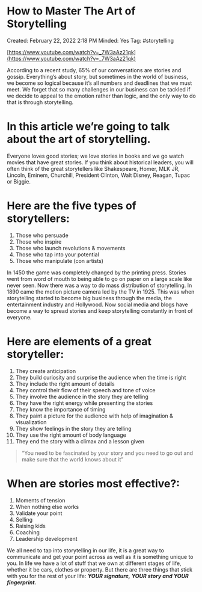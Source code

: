# How to Master The Art of Storytelling

Created: February 22, 2022 2:18 PM
Minded: Yes
Tag: #storytelling

[https://www.youtube.com/watch?v=_7W3aAz21qk](https://www.youtube.com/watch?v=_7W3aAz21qk)

According to a recent study, 65% of our conversations are stories and gossip. Everything’s about story, but sometimes in the world of business, we become so logical because it’s all numbers and deadlines that we must meet. We forget that so many challenges in our business can be tackled if we decide to appeal to the emotion rather than logic, and the only way to do that is through storytelling.

# **In this article we’re going to talk about the art of storytelling.**

Everyone loves good stories; we love stories in books and we go watch movies that have great stories. If you think about historical leaders, you will often think of the great storytellers like Shakespeare, Homer, MLK JR, Lincoln, Eminem, Churchill, President Clinton, Walt Disney, Reagan, Tupac or Biggie.

# **Here are the five types of storytellers:**

1. Those who persuade
2. Those who inspire
3. Those who launch revolutions & movements
4. Those who tap into your potential
5. Those who manipulate (con artists)

In 1450 the game was completely changed by the printing press. Stories went from word of mouth to being able to go on paper on a large scale like never seen. Now there was a way to do mass distribution of storytelling. In 1890 came the motion picture camera led by the TV in 1925. This was when storytelling started to become big business through the media, the entertainment industry and Hollywood. Now social media and blogs have become a way to spread stories and keep storytelling constantly in front of everyone.

# **Here are elements of a great storyteller:**

1. They create anticipation
2. They build curiosity and surprise the audience when the time is right
3. They include the right amount of details
4. They control their flow of their speech and tone of voice
5. They involve the audience in the story they are telling
6. They have the right energy while presenting the stories
7. They know the importance of timing
8. They paint a picture for the audience with help of imagination & visualization
9. They show feelings in the story they are telling
10. They use the right amount of body language
11. They end the story with a climax and a lesson given

> “You need to be fascinated by your story and you need to go out and make sure that the world knows about it”
> 

# **When are stories most effective?:**

1. Moments of tension
2. When nothing else works
3. Validate your point
4. Selling
5. Raising kids
6. Coaching
7. Leadership development

We all need to tap into storytelling in our life, it is a great way to communicate and get your point across as well as it is something unique to you. In life we have a lot of stuff that we own at different stages of life, whether it be cars, clothes or property. But there are three things that stick with you for the rest of your life: ***YOUR signature, YOUR story and YOUR fingerprint.***